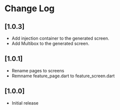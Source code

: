 # Change Log

## [1.0.3]

- Add injection container to the generated screen.
- Add Multibox to the generated screen.

## [1.0.1]

- Rename pages to screens
- Remname feature_page.dart to feature_screen.dart

## [1.0.0]

- Initial release
